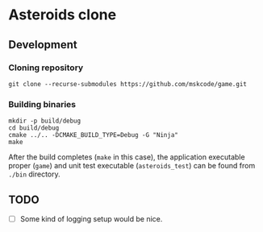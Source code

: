 # Asteroids clone

## Development

### Cloning repository

    git clone --recurse-submodules https://github.com/mskcode/game.git

### Building binaries

    mkdir -p build/debug
    cd build/debug
    cmake ../.. -DCMAKE_BUILD_TYPE=Debug -G "Ninja"
    make

After the build completes (`make` in this case), the application executable
proper (`game`) and unit test executable (`asteroids_test`) can be found
from `./bin` directory.

## TODO

* [ ] Some kind of logging setup would be nice.
